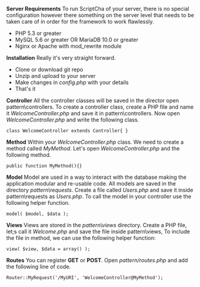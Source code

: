 **Server Requirements**
To run ScriptCha of your server, there is no special configuration however there something on the server level that needs to be taken care of in order for the framework to work flawlessly.

 - PHP 5.3 or greater
 - MySQL 5.6 or greater OR MariaDB 10.0 or greater
 - Nginx or Apache with mod_rewrite module

**Installation**
Really it's very straight forward.

 - Clone or download git repo
 - Unzip and upload to your server
 - Make changes in *config.php* with your details
 - That's it

**Controller**
All the controller classes will be saved in the director open pattern\controllers. To create a controller class, create a PHP file and name it  _WelcomeController.php_  and save it in pattern\controllers. Now open  _WelcomeController.php_  and write the following class.

    class WelcomeController extends Controller{ }

**Method**
Within your *WelcomeController.php* class. We need to create a method called *MyMethod*. Let's open *WelcomeController.php* and the following method.

    public function MyMethod(){}

**Model**
Model are used in a way to interact with the database making the application modular and re-usable code. All models are saved in the directory *pattern\requests*. Create a file called *Users.php* and save it inside pattern\requests as *Users.php*. To call the model in your controller use the following helper function.

    model( $model, $data );

**Views**
Views are stored in the *pattern\views* directory. Create a PHP file, let;s call it *Welcome.php* and save the file inside pattern\views, To include the file in method, we can use the following helper function:

    view( $view, $data = array() );

**Routes**
You can register **GET** or **POST**. Open *pattern/routes.php* and add the following line of code.

    Router::MyRequest('/MyURI', 'WelcomeController@MyMethod');
